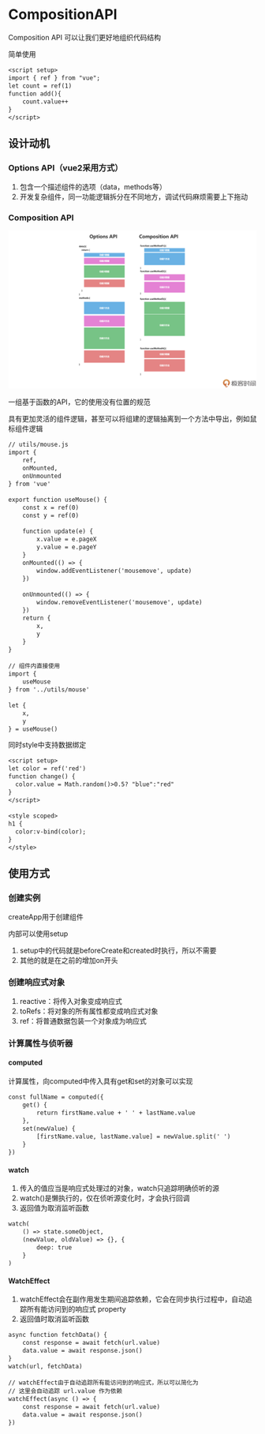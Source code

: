 # CompositionAPI

Composition API 可以让我们更好地组织代码结构

简单使用

```VUE
<script setup>
import { ref } from "vue";
let count = ref(1)
function add(){
    count.value++
}
</script>
```

## 设计动机

### Options API（vue2采用方式）

1. 包含一个描述组件的选项（data，methods等）
2. 开发复杂组件，同一功能逻辑拆分在不同地方，调试代码麻烦需要上下拖动

### Composition API

![两种API比较](./assets/03-两种API比较.webp)

一组基于函数的API，它的使用没有位置的规范

具有更加灵活的组件逻辑，甚至可以将组建的逻辑抽离到一个方法中导出，例如鼠标组件逻辑

```JS
// utils/mouse.js
import {
    ref,
    onMounted,
    onUnmounted
} from 'vue'

export function useMouse() {
    const x = ref(0)
    const y = ref(0)

    function update(e) {
        x.value = e.pageX
        y.value = e.pageY
    }
    onMounted(() => {
        window.addEventListener('mousemove', update)
    })

    onUnmounted(() => {
        window.removeEventListener('mousemove', update)
    })
    return {
        x,
        y
    }
}

// 组件内直接使用
import {
    useMouse
} from '../utils/mouse'

let {
    x,
    y
} = useMouse()
```

同时style中支持数据绑定

```VUE
<script setup>
let color = ref('red')
function change() {
  color.value = Math.random()>0.5? "blue":"red"
}
</script>

<style scoped>
h1 {
  color:v-bind(color);
}
</style>
```

## 使用方式

### 创建实例

createApp用于创建组件

内部可以使用setup
1. setup中的代码就是beforeCreate和created时执行，所以不需要
2. 其他的就是在之前的增加on开头

### 创建响应式对象

1. reactive：将传入对象变成响应式
2. toRefs：将对象的所有属性都变成响应式对象
3. ref：将普通数据包装一个对象成为响应式

### 计算属性与侦听器

#### computed

计算属性，向computed中传入具有get和set的对象可以实现

```JS
const fullName = computed({
    get() {
        return firstName.value + ' ' + lastName.value
    },
    set(newValue) {
        [firstName.value, lastName.value] = newValue.split(' ')
    }
})
```

#### watch

1. 传入的值应当是响应式处理过的对象，watch只追踪明确侦听的源
2. watch()是懒执行的，仅在侦听源变化时，才会执行回调
3. 返回值为取消监听函数

```JS
watch(
    () => state.someObject,
    (newValue, oldValue) => {}, {
        deep: true
    }
)
```

#### WatchEffect

1. watchEffect会在副作用发生期间追踪依赖，它会在同步执行过程中，自动追踪所有能访问到的响应式 property
2. 返回值时取消监听函数

```JS
async function fetchData() {
    const response = await fetch(url.value)
    data.value = await response.json()
}
watch(url, fetchData)

// watchEffect由于自动追踪所有能访问到的响应式，所以可以简化为
// 这里会自动追踪 url.value 作为依赖
watchEffect(async () => {
    const response = await fetch(url.value)
    data.value = await response.json()
})
```
